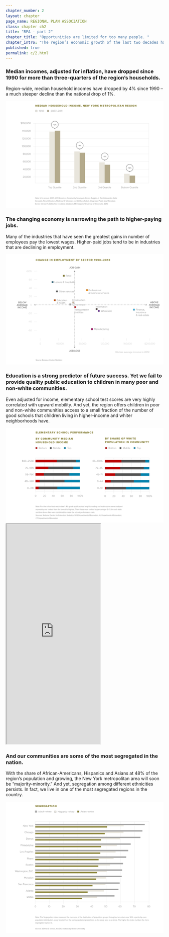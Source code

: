 ```yaml
---
chapter_number: 2
layout: chapter
page_name: REGIONAL PLAN ASSOCIATION
class: chapter ch2
title: "RPA - part 2"
chapter_title: "Opportunities are limited for too many people. "
chapter_intro: "The region’s economic growth of the last two decades hasn’t been shared by many people. Median income, adjusted for inflation, for the bottom half of income earners has dropped 14% since 1990. Incomes have fallen nationwide, but the trend is more pronounced in the New York metropolitan region.<br><br> As a result, more people live in poverty today than a generation ago, and the middle class faces wage stagnation and a crisis of affordability. Segregation by race and class in our communities is limiting educational opportunities for too many young people. "
published: true
permalink: c/2.html
---
```


### Median incomes, adjusted for inflation, have dropped since 1990 for more than three-quarters of the region’s households.
Region-wide, median household incomes have dropped by 4% since 1990 – a much steeper decline than the national drop of 1%.

<img src="/media/2_Median Household Income, New York Metropolitan Region.png" class="img-responsive" />

### The changing economy is narrowing the path to higher-paying jobs.
Many of the industries that have seen the greatest gains in number of employees pay the lowest wages. Higher-paid jobs tend to be in industries that are declining in employment.

<img src="/media/2_Change in Employment by Sector.png" class="img-responsive" />

### Education is a strong predictor of future success. Yet we fail to provide quality public education to children in many poor and non-white communities.
Even adjusted for income, elementary school test scores are very highly correlated with upward mobility. And yet, the region offers children in poor and non-white communities access to a small fraction of the number of good schools that children living in higher-income and whiter neighborhoods have.

<img src="/media/2_Elementary School Performance.png" class="img-responsive" />

<iframe src="http://volkanunsal.github.io/rpa/maps/schools.html" height="700" class="wrap-map"></iframe>

### And our communities are some of the most segregated in the nation.
With the share of African-Americans, Hispanics and Asians at 48% of the region’s population and growing, the New York metropolitan area will soon be “majority-minority.” And yet, segregation among different ethnicities persists. In fact, we live in one of the most segregated regions in the country.

<img src="/media/2_Segregation.png" class="img-responsive" />